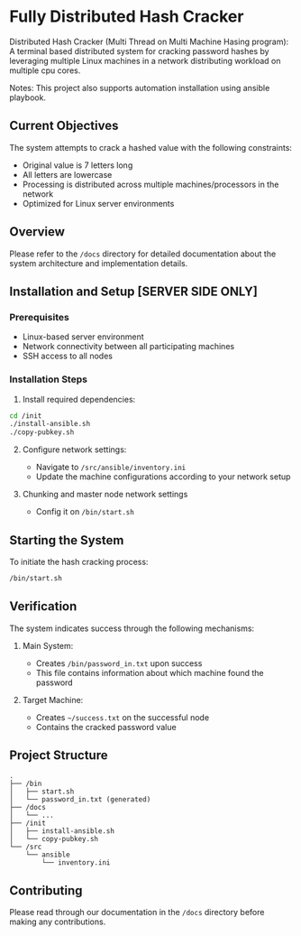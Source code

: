 # Fully Distributed Hash Cracker

Distributed Hash Cracker (Multi Thread on Multi Machine Hasing program): A terminal based distributed system for cracking password hashes by leveraging multiple Linux machines in a network distributing workload on multiple cpu cores.

Notes: This project also supports automation installation using ansible playbook.

## Current Objectives

The system attempts to crack a hashed value with the following constraints:
- Original value is 7 letters long
- All letters are lowercase
- Processing is distributed across multiple machines/processors in the network
- Optimized for Linux server environments

## Overview

Please refer to the `/docs` directory for detailed documentation about the system architecture and implementation details.

## Installation and Setup [SERVER SIDE ONLY]

### Prerequisites

- Linux-based server environment
- Network connectivity between all participating machines
- SSH access to all nodes

### Installation Steps

1. Install required dependencies:
```bash
cd /init
./install-ansible.sh
./copy-pubkey.sh
```

2. Configure network settings:
   - Navigate to `/src/ansible/inventory.ini`
   - Update the machine configurations according to your network setup
  
3. Chunking and master node network settings
   - Config it on `/bin/start.sh`

## Starting the System

To initiate the hash cracking process:
```bash
/bin/start.sh
```

## Verification

The system indicates success through the following mechanisms:

1. Main System:
   - Creates `/bin/password_in.txt` upon success
   - This file contains information about which machine found the password

2. Target Machine:
   - Creates `~/success.txt` on the successful node
   - Contains the cracked password value

## Project Structure
```
.
├── /bin
│   ├── start.sh
│   └── password_in.txt (generated)
├── /docs
│   └── ...
├── /init
│   ├── install-ansible.sh
│   └── copy-pubkey.sh
└── /src
    └── ansible
        └── inventory.ini
```

## Contributing

Please read through our documentation in the `/docs` directory before making any contributions.

